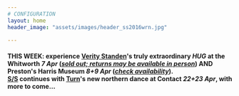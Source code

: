 ```yaml
---
# CONFIGURATION
layout: home
header_image: "assets/images/header_ss2016wrn.jpg"

---
```

#### THIS WEEK: experience [Verity Standen](/current/2016-springsummer/standen)'s truly extraordinary *HUG* at the Whitworth *7 Apr* (*<a href="http://www.wegottickets.com/wordofwarning" target="_blank">sold out; returns may be available in person</a>*) AND Preston's Harris Museum *8+9 Apr* (*<a href="http://www.eventbrite.co.uk/o/harris-museum-amp-art-gallery-4265632867" target="_blank">check availability</a>*).<br>[S/S](/current/2016-springsummer) continues with [Turn](/current/2016-turn)'s new northern dance at Contact *22+23 Apr*, with more to come…
